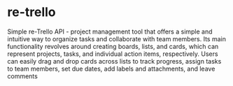 # re-trello

Simple re-Trello API - project management tool that offers a simple and intuitive way to organize tasks and collaborate
with team members. Its main functionality revolves around creating boards, lists, and cards, which can represent
projects, tasks, and individual action items, respectively. Users can easily drag and drop cards across lists to track
progress, assign tasks to team members, set due dates, add labels and attachments, and leave comments

